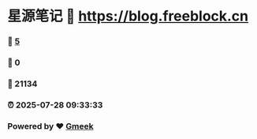 # 星源笔记 :link: https://blog.freeblock.cn 
### :page_facing_up: [5](https://blog.freeblock.cn/tag.html) 
### :speech_balloon: 0 
### :hibiscus: 21134 
### :alarm_clock: 2025-07-28 09:33:33 
### Powered by :heart: [Gmeek](https://github.com/Meekdai/Gmeek)
